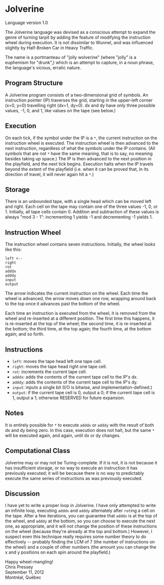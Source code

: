 Jolverine
=========

Language version 1.0

The Jolverine language was devised as a conscious attempt to expand the
genre of turning tarpit by adding the feature of modifying the instruction
wheel during execution.  It is not dissimilar to Wunnel, and was influenced
slightly by Half-Broken Car in Heavy Traffic.

The name is a portmanteau of "jolly wolverine" (where "jolly" is a euphemism
for "drunk",) which is an attempt to capture, in a noun phrase, the language's
vicious, erratic nature.

Program Structure
-----------------

A Jolverine program consists of a two-dimensional grid of symbols.  An
instruction pointer (IP) traverses the grid, starting in the upper-left
corner (x=0, y=0) travelling right (dx=1, dy=0).  dx and dy have only
three possible values, -1, 0, and 1, like values on the tape (see below.)

Execution
---------

On each tick, if the symbol under the IP is a `*`, the current instruction on
the instruction wheel is executed.  The instruction wheel is then advanced to
the next instruction, regardless of what the symbols under the IP contains.
(All symbols that are not `*` have the same meaning, that is to say, no
meaning besides taking up space.)  The IP is then advanced to the next
position in the playfield, and the next tick begins.  Execution halts when
the IP travels beyond the extent of the playfield (i.e. when it can be proved
that, in its direction of travel, it will never again hit a `*`.)

Storage
-------

There is an unbounded tape, with a single head which can be moved left
and right.  Each cell on the tape may contain one of the three values -1, 0,
or 1.  Initially, all tape cells contain 0.  Addition and subtraction of these
values is always "mod 3 - 1": incrementing 1 yields -1 and decrementing -1
yields 1.

Instruction Wheel
-----------------

The instruction wheel contains seven instructions.  Initially, the wheel looks
like this:

    left <--
    right
    rot
    adddx
    adddy
    input
    output

The arrow indicates the current instruction on the wheel.  Each time the
wheel is advanced, the arrow moves down one row, wrapping around back
to the top once it advances past the bottom of the wheel.

Each time an instruction is executed from the wheel, it is removed from the
wheel and re-inserted at a different position.  The first time this happens, it
is re-inserted at the top of the wheel; the second time, it is re-inserted at
the bottom; the third time, at the top again; the fourth time, at the bottom
again; and so forth.

Instructions
------------

*   `left`: moves the tape head left one tape cell.
*   `right`: moves the tape head right one tape cell.
*   `rot`: increments the current tape cell.
*   `adddx`: adds the contents of the current tape cell to the IP's dx.
*   `adddy`: adds the contents of the current tape cell to the IP's dy.
*   `input`: inputs a single bit (I/O is bitwise, and implementation-defined.)
*   `output`: if the current tape cell is 0, output a 0; if the current tape
    cell is 1, output a 1; otherwise RESERVED for future expansion.

Notes
-----

It is entirely possible for `*` to execute `adddx` or `adddy` with the result
of both dx and dy being zero.  In this case, execution does not halt, but
the same `*` will be executed again, and again, until dx or dy changes.

Computational Class
-------------------

Jolverine may or may not be Turing-complete.  If it is not, it is not because
it has insufficient storage, or no way to execute an instruction it has
previously executed; it will be because there is no way to predictably
execute the same series of instructions as was previously executed.

Discussion
----------

I have yet to write a proper loop in Jolverine.  I have only attempted to
write an infinite loop, executing `adddx` and `adddy` alternately after
`rot`ing a cell on the tape.  After a few iterations, you can guarantee
that `adddx` is at the top of the wheel, and `adddy` at the bottom, so you
can choose to execute the next one, as appropriate, and it will not change
the position of these instructions on the wheel (because they're already at
the top and bottom.)  However, I suspect even this technique really requires
some number theory to do effectively -- probably finding the LCM of 7 (the
number of instructions on the wheel) and a couple of other numbers (the
amount you can change the x and y positions on each spin around the
playfield.)

Happy wheel-mangling!  
Chris Pressey  
September 11, 2012  
Montréal, Québec
